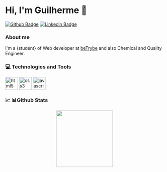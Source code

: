 # Hi, I'm Guilherme 👋


[![Github Badge](https://img.shields.io/badge/-Github-000?style=flat-square&logo=Github&logoColor=white&link=https://github.com/fagnerpsantos)](https://github.com/guilherme-ac-fernandes)
[![Linkedin Badge](https://img.shields.io/badge/-LinkedIn-blue?style=flat-square&logo=Linkedin&logoColor=white&link=https://www.linkedin.com/in/fagnerpsantos/)](https://www.linkedin.com/in/guilherme-fernandes-3945b710b/)


### About me
I'm a {student} of Web developer at [beTrybe](https://www.betrybe.com) and also Chemical and Quality Engineer.


<!-- Source: https://github.com/lucas-caribe/lucas-caribe/edit/main/README.md /> -->
### 💻 Technologies and Tools


<img align="center" alt="html5" src="https://cdn.jsdelivr.net/gh/devicons/devicon/icons/html5/html5-original.svg" width="40px" /> <img align="center" alt="css3" src="https://cdn.jsdelivr.net/gh/devicons/devicon/icons/css3/css3-original.svg" width="40px" /> <img align="center" alt="javascript" src="https://cdn.jsdelivr.net/gh/devicons/devicon/icons/javascript/javascript-original.svg" width="40px" />
  
 <!-- <img align="center" alt="react" src="https://cdn.jsdelivr.net/gh/devicons/devicon/icons/react/react-original.svg" width="40px"/> -->
<!-- <img align="center" alt="c++" src="https://img.shields.io/badge/C%2B%2B-00599C?style=for-the-badge&logo=c%2B%2B&logoColor=white"/> -->
<!-- <img align="center" alt="json" src="https://img.shields.io/badge/json-5E5C5C?style=for-the-badge&logo=json&logoColor=white"/> -->
<!-- <img align="center" alt="mysql" src="https://cdn.jsdelivr.net/gh/devicons/devicon/icons/mysql/mysql-original.svg" width="40px"/> -->
<!-- <img align="center" alt="postgres" src="https://cdn.jsdelivr.net/gh/devicons/devicon/icons/postgresql/postgresql-plain.svg" width="40px" /> -->
<!-- <img align="center" alt="mongodb" src="https://cdn.jsdelivr.net/gh/devicons/devicon/icons/mongodb/mongodb-original.svg" width="40px"/> -->
<!-- <img align="center" alt="nodejs" src="https://cdn.jsdelivr.net/gh/devicons/devicon/icons/nodejs/nodejs-original.svg" width="40px"/> -->
<!-- <img align="center" alt="jest" src="https://cdn.jsdelivr.net/gh/devicons/devicon/icons/jest/jest-plain.svg" width="40px"/> -->
<!--    <img align="center" alt="jest" src="https://cdn.jsdelivr.net/gh/devicons/devicon/icons/jest/jest-plain.svg" width="40px" /> -->
<!--  <img align="center" alt="python" src="https://cdn.jsdelivr.net/gh/devicons/devicon/icons/python/python-original.svg" width="40px" /> -->
<!-- <img align="center" alt="cpp" src="https://cdn.jsdelivr.net/gh/devicons/devicon/icons/cplusplus/cplusplus-original.svg" width="40px" /> -->



### 📈 📊Github Stats


<p align="center">
  <a href="https://github.com/anuraghazra/github-readme-stats">
    <img
      align="center"
      height="180"
      src="https://github-readme-stats.vercel.app/api?username=guilherme-ac-fernandes&count_private=true&show_icons=true&custom_title=Github%20Status&hide=issues&theme=radical"
    />
  </a>
</p>




